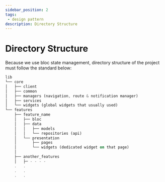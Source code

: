 ```yaml
---
sidebar_position: 2
tags: 
 - design pattern
description: Directory Structure
---
```


# Directory Structure

Because we use bloc state management, directory structure of the project must follow the standard below:


```dart
lib
└── core
│   ├── client
│   ├── common
│   ├── managers (navigation, route & notification manager)
│   ├── services
│   └── widgets (global widgets that usually used)
└── features
    ├── feature_name
    │   ├── bloc
    │   ├── data
    │   │   ├── models
    │   │   └── repositories (api)
    │   └── presentation
    │       ├── pages
    │       └── widgets (dedicated widget on that page)
    │
    ├── another_features
    │   ├─ - - - -
    .   .
    .   .
    .   .
```
